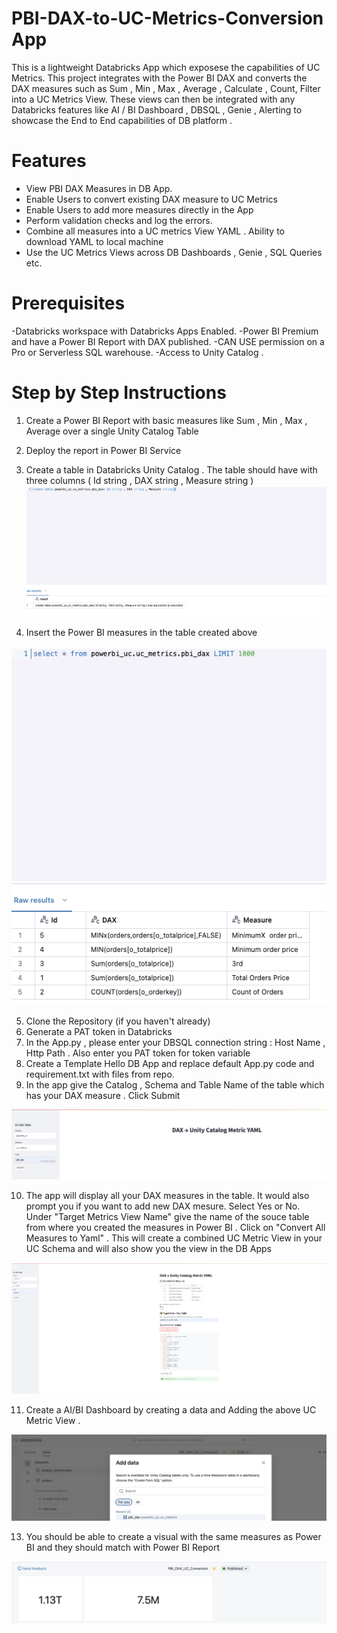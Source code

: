 # PBI-DAX-to-UC-Metrics-Conversion App

This is a lightweight Databricks App which exposese the capabilities of UC Metrics. This project integrates with the Power BI DAX and converts the DAX measures such as Sum , Min , Max , Average , Calculate , Count, Filter into a UC Metrics View. These views can then be integrated with any Databricks features like AI / BI Dashboard , DBSQL , Genie , Alerting to showcase the End to End capabilities of DB platform . 

# Features

- View PBI DAX Measures in DB App.
- Enable Users to convert existing DAX measure to UC Metrics
- Enable Users to add more measures directly in the App
- Perform validation checks and log the errors. 
- Combine all measures into a UC metrics View YAML . Ability to download YAML to local machine
- Use the UC Metrics Views across DB Dashboards , Genie , SQL Queries etc.
  
# Prerequisites
-Databricks workspace with Databricks Apps Enabled.
-Power BI Premium and have a Power BI Report with DAX published.
-CAN USE permission on a Pro or Serverless SQL warehouse.
-Access to Unity Catalog .

# Step by Step Instructions  
1. Create a Power BI Report with basic measures like Sum , Min , Max , Average over a single Unity Catalog Table
2. Deploy the report in Power BI Service
3. Create a table in Databricks Unity Catalog . The table should have with three columns ( Id string , DAX string , Measure string )
![Partitioned table](images/create_table.png)

4. Insert the Power BI measures in the table created above
   
![Partitioned table](images/insert.png)

5. Clone the Repository (if you haven't already)
6. Generate a PAT token in Databricks 
7. In the App.py , please enter your DBSQL connection string :  Host Name , Http Path . Also enter you PAT token for token variable
8. Create a Template Hello DB App and replace default App.py code and requirement.txt with files from repo.
9. In the app give the Catalog , Schema and Table Name of the table which has your DAX measure . Click Submit

![Partitioned table](images/dax_table.png)

10. The app will display all your DAX measures in the table. It would also prompt you if you want to add new DAX mesure. Select Yes or No. Under "Target Metrics View Name" give the name of the souce table from where you created the measures in Power BI . Click on "Convert All Measures to Yaml" . This will create a combined UC Metric View in your UC Schema and will also show you the view in the DB Apps

![Partitioned table](images/uc_metric.png)

11. Create a AI/BI Dashboard by creating a data and Adding the above UC Metric View .

![Partitioned table](images/add_data.png)
  
13.   You should be able to create a visual with the same measures as Power BI and they should match with Power BI Report

![Partitioned table](images/dash.png)


